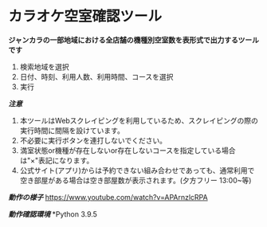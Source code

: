 # カラオケ空室確認ツール
**ジャンカラの一部地域における全店舗の機種別空室数を表形式で出力するツールです**

1. 検索地域を選択
2. 日付、時刻、利用人数、利用時間、コースを選択
3. 実行

***注意***
1. 本ツールはWebスクレイピングを利用しているため、スクレイピングの際の実行時間に間隔を設けています。
2. 不必要に実行ボタンを連打しないでください。
3. 満室状態or機種が存在しないor存在しないコースを指定している場合は"×"表記になります。
4. 公式サイト(アプリ)からは予約できない組み合わせであっても、通常利用で空き部屋がある場合は空き部屋数が表示されます。(夕方フリー 13:00~等)

***動作の様子***
https://www.youtube.com/watch?v=APArnzlcRPA

***動作確認環境***
*Python 3.9.5
